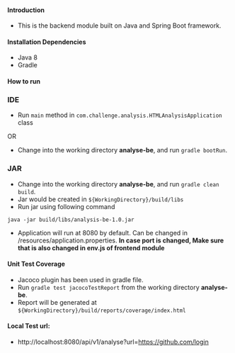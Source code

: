 #### Introduction
* This is the backend module built on Java and Spring Boot framework.

#### Installation Dependencies
* Java 8
* Gradle

#### How to run

### IDE
* Run `main` method in `com.challenge.analysis.HTMLAnalysisApplication` class

OR

* Change into the working directory **analyse-be**, and run `gradle bootRun`.

### JAR

* Change into the working directory **analyse-be**, and run `gradle clean build`. 
* Jar would be created in `${WorkingDirectory}/build/libs`
* Run jar using following command

```
java -jar build/libs/analysis-be-1.0.jar
```

* Application will run at 8080 by default. Can be changed in /resources/application.properties. 
**In case port is changed, Make sure that is also changed in env.js of frontend module**

#### Unit Test Coverage
* Jacoco plugin has been used in gradle file.
* Run `gradle test jacocoTestReport` from the working directory **analyse-be**.
* Report will be generated at `${WorkingDirectory}/build/reports/coverage/index.html`

#### Local Test url:
* http://localhost:8080/api/v1/analyse?url=https://github.com/login
